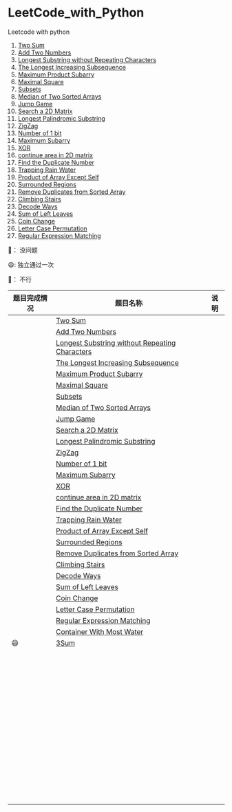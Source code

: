 # LeetCode_with_Python

Leetcode with python

1. [Two Sum](https://leetcode.com/problems/two-sum/description/)
2. [Add Two Numbers](https://leetcode.com/problems/add-two-numbers/description/)
3. [Longest Substring without Repeating Characters](https://leetcode.com/problems/longest-substring-without-repeating-characters/description/)  
4. [The Longest Increasing Subsequence](https://leetcode.com/problems/longest-increasing-subsequence/description/)   
5. [Maximum Product Subarry](https://leetcode.com/problems/maximum-product-subarray/description/)   
6. [Maximal Square](https://leetcode.com/problems/maximal-square/description/)   
7. [Subsets](https://leetcode.com/problems/subsets/description/)   
8. [Median of Two Sorted Arrays](https://leetcode.com/problems/median-of-two-sorted-arrays/description/)   
9. [Jump Game](https://leetcode.com/problems/jump-game/description/)  
10. [Search a 2D Matrix](https://leetcode.com/problems/search-a-2d-matrix/description/)   
11. [Longest Palindromic Substring](https://leetcode.com/problems/longest-palindromic-substring/description/)  
12. [ZigZag](https://leetcode.com/problems/zigzag-conversion/description/)  
13. [Number of 1 bit](https://leetcode.com/problems/number-of-1-bits/description/)   
14. [Maximum Subarry](https://leetcode.com/problems/maximum-subarray/description/)  
15. [XOR](https://github.com/duanyzhi/LeetCode_with_Python/blob/master/xor/main.py)    
16. [continue area in 2D matrix](https://github.com/duanyzhi/LeetCode_with_Python/blob/master/continue_area_in_2D_matrix/main.py)    
17. [Find the Duplicate Number](https://leetcode.com/problems/find-the-duplicate-number/description/)  
18. [Trapping Rain Water](https://leetcode.com/problems/trapping-rain-water/description/)  
19. [Product of Array Except Self](https://leetcode.com/problems/product-of-array-except-self/description/)   
20. [Surrounded Regions](https://leetcode.com/problems/surrounded-regions/description/)   
21. [Remove Duplicates from Sorted Array](https://leetcode.com/problems/remove-duplicates-from-sorted-array/description/)  
22. [Climbing Stairs](https://leetcode.com/problems/climbing-stairs/description/)  
23. [Decode Ways](https://leetcode.com/problems/decode-ways/description/)   
24. [Sum of Left Leaves](https://leetcode.com/problems/sum-of-left-leaves/description/)  
25. [Coin Change](https://leetcode.com/problems/coin-change/description/)
26. [Letter Case Permutation](https://leetcode.com/problems/letter-case-permutation/description/)
27. [Regular Expression Matching](https://leetcode.com/problems/regular-expression-matching/description/)



🤪： 没问题

:smile::    独立通过一次

🤔： 不行

| 题目完成情况 | 题目名称                                                     | 说明 |
| ------------ | ------------------------------------------------------------ | ---- |
|              | [Two Sum](https://leetcode.com/problems/two-sum/description/) |      |
|              | [Add Two Numbers](https://leetcode.com/problems/add-two-numbers/description/) |      |
|              | [Longest Substring without Repeating Characters](https://leetcode.com/problems/longest-substring-without-repeating-characters/description/) |      |
|              | [The Longest Increasing Subsequence](https://leetcode.com/problems/longest-increasing-subsequence/description/) |      |
|              | [Maximum Product Subarry](https://leetcode.com/problems/maximum-product-subarray/description/) |      |
|              | [Maximal Square](https://leetcode.com/problems/maximal-square/description/) |      |
|              | [Subsets](https://leetcode.com/problems/subsets/description/) |      |
|              | [Median of Two Sorted Arrays](https://leetcode.com/problems/median-of-two-sorted-arrays/description/) |      |
|              | [Jump Game](https://leetcode.com/problems/jump-game/description/) |      |
|              | [Search a 2D Matrix](https://leetcode.com/problems/search-a-2d-matrix/description/) |      |
|              | [Longest Palindromic Substring](https://leetcode.com/problems/longest-palindromic-substring/description/) |      |
|              | [ZigZag](https://leetcode.com/problems/zigzag-conversion/description/) |      |
|              | [Number of 1 bit](https://leetcode.com/problems/number-of-1-bits/description/) |      |
|              | [Maximum Subarry](https://leetcode.com/problems/maximum-subarray/description/) |      |
|              | [XOR](https://github.com/duanyzhi/LeetCode_with_Python/blob/master/xor/main.py) |      |
|              | [continue area in 2D matrix](https://github.com/duanyzhi/LeetCode_with_Python/blob/master/continue_area_in_2D_matrix/main.py) |      |
|              | [Find the Duplicate Number](https://leetcode.com/problems/find-the-duplicate-number/description/) |      |
|              | [Trapping Rain Water](https://leetcode.com/problems/trapping-rain-water/description/) |      |
|              | [Product of Array Except Self](https://leetcode.com/problems/product-of-array-except-self/description/) |      |
|              | [Surrounded Regions](https://leetcode.com/problems/surrounded-regions/description/) |      |
|              | [Remove Duplicates from Sorted Array](https://leetcode.com/problems/remove-duplicates-from-sorted-array/description/) |      |
|              | [Climbing Stairs](https://leetcode.com/problems/climbing-stairs/description/) |      |
|              | [Decode Ways](https://leetcode.com/problems/decode-ways/description/) |      |
|              | [Sum of Left Leaves](https://leetcode.com/problems/sum-of-left-leaves/description/) |      |
|              | [Coin Change](https://leetcode.com/problems/coin-change/description/) |      |
|              | [Letter Case Permutation](https://leetcode.com/problems/letter-case-permutation/description/) |      |
|              | [Regular Expression Matching](https://leetcode.com/problems/regular-expression-matching/description/) |      |
|              | [Container With Most Water](https://leetcode.com/problems/container-with-most-water/description/) |      |
|  :smile:     | [3Sum](https://leetcode.com/problems/3sum/description/)      |      |
|              |                                                              |      |
|              |                                                              |      |
|              |                                                              |      |
|              |                                                              |      |
|              |                                                              |      |
|              |                                                              |      |
|              |                                                              |      |
|              |                                                              |      |
|              |                                                              |      |
|              |                                                              |      |
|              |                                                              |      |
|              |                                                              |      |
|              |                                                              |      |
|              |                                                              |      |
|              |                                                              |      |
|              |                                                              |      |
|              |                                                              |      |
|              |                                                              |      |
|              |                                                              |      |
|              |                                                              |      |
|              |                                                              |      |
|              |                                                              |      |
|              |                                                              |      |
|              |                                                              |      |
|              |                                                              |      |
|              |                                                              |      |
|              |                                                              |      |
|              |                                                              |      |
|              |                                                              |      |
|              |                                                              |      |
|              |                                                              |      |
|              |                                                              |      |
|              |                                                              |      |
|              |                                                              |      |
|              |                                                              |      |
|              |                                                              |      |
|              |                                                              |      |
|              |                                                              |      |
|              |                                                              |      |
|              |                                                              |      |
|              |                                                              |      |
|              |                                                              |      |
|              |                                                              |      |
|              |                                                              |      |
|              |                                                              |      |
|              |                                                              |      |
|              |                                                              |      |
|              |                                                              |      |
|              |                                                              |      |
|              |                                                              |      |
|              |                                                              |      |
|              |                                                              |      |
|              |                                                              |      |
|              |                                                              |      |
|              |                                                              |      |
|              |                                                              |      |
|              |                                                              |      |
|              |                                                              |      |
|              |                                                              |      |
|              |                                                              |      |

